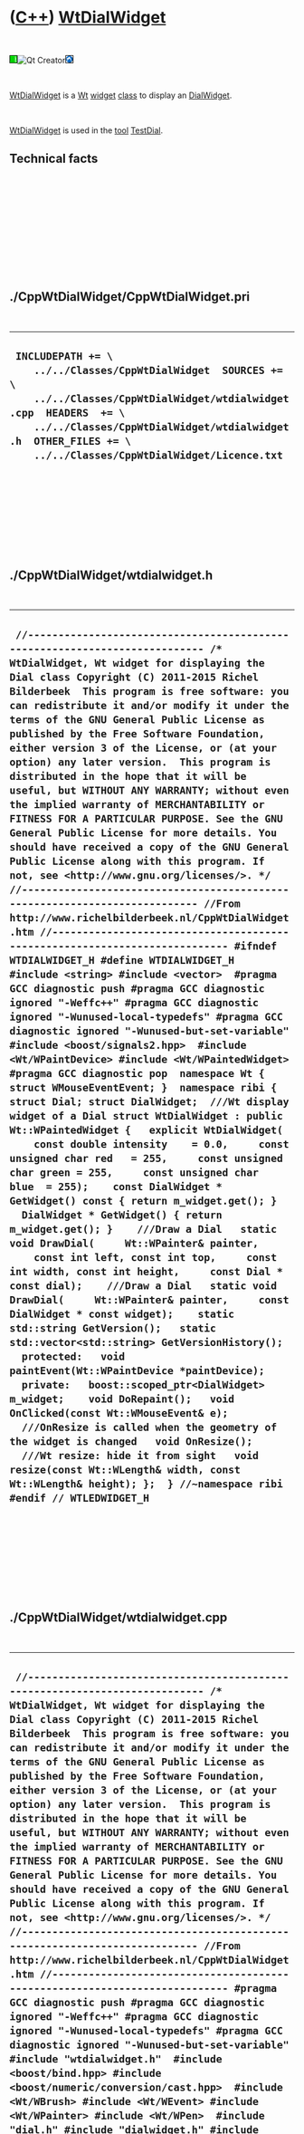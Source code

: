 
 

 

 

 

 

([C++](Cpp.md)) [WtDialWidget](CppWtDialWidget.md)
====================================================

 

![Wt](PicWt.png)![Qt
Creator](PicQtCreator.png)![Lubuntu](PicLubuntu.png)

 

[WtDialWidget](CppWtDialWidget.md) is a [Wt](CppWt.md)
[widget](CppWidget.md) [class](CppClass.md) to display an
[DialWidget](CppDialWidget.md).

 

[WtDialWidget](CppWtDialWidget.md) is used in the [tool](Tools.md)
[TestDial](ToolTestDial.md).

Technical facts
---------------

 

 

 

 

 

 

./CppWtDialWidget/CppWtDialWidget.pri
-------------------------------------

 

  --------------------------------------------------------------------------------------------------------------------------------------------------------------------------------------------------------------------------------------------------------
  ` INCLUDEPATH += \     ../../Classes/CppWtDialWidget  SOURCES += \     ../../Classes/CppWtDialWidget/wtdialwidget.cpp  HEADERS  += \     ../../Classes/CppWtDialWidget/wtdialwidget.h  OTHER_FILES += \     ../../Classes/CppWtDialWidget/Licence.txt`
  --------------------------------------------------------------------------------------------------------------------------------------------------------------------------------------------------------------------------------------------------------

 

 

 

 

 

./CppWtDialWidget/wtdialwidget.h
--------------------------------

 

  ------------------------------------------------------------------------------------------------------------------------------------------------------------------------------------------------------------------------------------------------------------------------------------------------------------------------------------------------------------------------------------------------------------------------------------------------------------------------------------------------------------------------------------------------------------------------------------------------------------------------------------------------------------------------------------------------------------------------------------------------------------------------------------------------------------------------------------------------------------------------------------------------------------------------------------------------------------------------------------------------------------------------------------------------------------------------------------------------------------------------------------------------------------------------------------------------------------------------------------------------------------------------------------------------------------------------------------------------------------------------------------------------------------------------------------------------------------------------------------------------------------------------------------------------------------------------------------------------------------------------------------------------------------------------------------------------------------------------------------------------------------------------------------------------------------------------------------------------------------------------------------------------------------------------------------------------------------------------------------------------------------------------------------------------------------------------------------------------------------------------------------------------------------------------------------------------------------------------------------------------------------------------------------------------------------------------------------------------------------------------------------------------------------------------------------------------------------------------------------------------------------------------------------------------------------------------------------------------------------------------------------------------------------------------------------------------------------------------------------------------------------------
  ` //--------------------------------------------------------------------------- /* WtDialWidget, Wt widget for displaying the Dial class Copyright (C) 2011-2015 Richel Bilderbeek  This program is free software: you can redistribute it and/or modify it under the terms of the GNU General Public License as published by the Free Software Foundation, either version 3 of the License, or (at your option) any later version.  This program is distributed in the hope that it will be useful, but WITHOUT ANY WARRANTY; without even the implied warranty of MERCHANTABILITY or FITNESS FOR A PARTICULAR PURPOSE. See the GNU General Public License for more details. You should have received a copy of the GNU General Public License along with this program. If not, see <http://www.gnu.org/licenses/>. */ //--------------------------------------------------------------------------- //From http://www.richelbilderbeek.nl/CppWtDialWidget.htm //--------------------------------------------------------------------------- #ifndef WTDIALWIDGET_H #define WTDIALWIDGET_H  #include <string> #include <vector>  #pragma GCC diagnostic push #pragma GCC diagnostic ignored "-Weffc++" #pragma GCC diagnostic ignored "-Wunused-local-typedefs" #pragma GCC diagnostic ignored "-Wunused-but-set-variable" #include <boost/signals2.hpp>  #include <Wt/WPaintDevice> #include <Wt/WPaintedWidget> #pragma GCC diagnostic pop  namespace Wt { struct WMouseEventEvent; }  namespace ribi {  struct Dial; struct DialWidget;  ///Wt display widget of a Dial struct WtDialWidget : public Wt::WPaintedWidget {   explicit WtDialWidget(     const double intensity    = 0.0,     const unsigned char red   = 255,     const unsigned char green = 255,     const unsigned char blue  = 255);    const DialWidget * GetWidget() const { return m_widget.get(); }    DialWidget * GetWidget() { return m_widget.get(); }    ///Draw a Dial   static void DrawDial(     Wt::WPainter& painter,     const int left, const int top,     const int width, const int height,     const Dial * const dial);    ///Draw a Dial   static void DrawDial(     Wt::WPainter& painter,     const DialWidget * const widget);    static std::string GetVersion();   static std::vector<std::string> GetVersionHistory();    protected:   void paintEvent(Wt::WPaintDevice *paintDevice);    private:   boost::scoped_ptr<DialWidget> m_widget;    void DoRepaint();   void OnClicked(const Wt::WMouseEvent& e);    ///OnResize is called when the geometry of the widget is changed   void OnResize();    ///Wt resize: hide it from sight   void resize(const Wt::WLength& width, const Wt::WLength& height); };  } //~namespace ribi  #endif // WTLEDWIDGET_H`
  ------------------------------------------------------------------------------------------------------------------------------------------------------------------------------------------------------------------------------------------------------------------------------------------------------------------------------------------------------------------------------------------------------------------------------------------------------------------------------------------------------------------------------------------------------------------------------------------------------------------------------------------------------------------------------------------------------------------------------------------------------------------------------------------------------------------------------------------------------------------------------------------------------------------------------------------------------------------------------------------------------------------------------------------------------------------------------------------------------------------------------------------------------------------------------------------------------------------------------------------------------------------------------------------------------------------------------------------------------------------------------------------------------------------------------------------------------------------------------------------------------------------------------------------------------------------------------------------------------------------------------------------------------------------------------------------------------------------------------------------------------------------------------------------------------------------------------------------------------------------------------------------------------------------------------------------------------------------------------------------------------------------------------------------------------------------------------------------------------------------------------------------------------------------------------------------------------------------------------------------------------------------------------------------------------------------------------------------------------------------------------------------------------------------------------------------------------------------------------------------------------------------------------------------------------------------------------------------------------------------------------------------------------------------------------------------------------------------------------------------------------------------

 

 

 

 

 

./CppWtDialWidget/wtdialwidget.cpp
----------------------------------

 

  -------------------------------------------------------------------------------------------------------------------------------------------------------------------------------------------------------------------------------------------------------------------------------------------------------------------------------------------------------------------------------------------------------------------------------------------------------------------------------------------------------------------------------------------------------------------------------------------------------------------------------------------------------------------------------------------------------------------------------------------------------------------------------------------------------------------------------------------------------------------------------------------------------------------------------------------------------------------------------------------------------------------------------------------------------------------------------------------------------------------------------------------------------------------------------------------------------------------------------------------------------------------------------------------------------------------------------------------------------------------------------------------------------------------------------------------------------------------------------------------------------------------------------------------------------------------------------------------------------------------------------------------------------------------------------------------------------------------------------------------------------------------------------------------------------------------------------------------------------------------------------------------------------------------------------------------------------------------------------------------------------------------------------------------------------------------------------------------------------------------------------------------------------------------------------------------------------------------------------------------------------------------------------------------------------------------------------------------------------------------------------------------------------------------------------------------------------------------------------------------------------------------------------------------------------------------------------------------------------------------------------------------------------------------------------------------------------------------------------------------------------------------------------------------------------------------------------------------------------------------------------------------------------------------------------------------------------------------------------------------------------------------------------------------------------------------------------------------------------------------------------------------------------------------------------------------------------------------------------------------------------------------------------------------------------------------------------------------------------------------------------------------------------------------------------------------------------------------------------------------------------------------------------------------------------------------------------------------------------------------------------------------------------------------------------------------------------------------------------------------------------------------------------------------------------------------------------------------------------------------------------------------------------------------------------------------------------------------------------------------------------------------------------------------------------------------------------------------------------------------------------------------------------------------------------------------------------------------------------------------------------------------------------------------------------------------------------------------------------------------------------------------------------------------------------------------------------------------------------------------------------------------------------------------------------------------------------------------------------------------------------------------------------------------------------------------------------------------------------------------------------------------------------------------------------------------------------------------------------------------------------------------------------------------------------------------------------------------------------------------------------------------------------
  ` //--------------------------------------------------------------------------- /* WtDialWidget, Wt widget for displaying the Dial class Copyright (C) 2011-2015 Richel Bilderbeek  This program is free software: you can redistribute it and/or modify it under the terms of the GNU General Public License as published by the Free Software Foundation, either version 3 of the License, or (at your option) any later version.  This program is distributed in the hope that it will be useful, but WITHOUT ANY WARRANTY; without even the implied warranty of MERCHANTABILITY or FITNESS FOR A PARTICULAR PURPOSE. See the GNU General Public License for more details. You should have received a copy of the GNU General Public License along with this program. If not, see <http://www.gnu.org/licenses/>. */ //--------------------------------------------------------------------------- //From http://www.richelbilderbeek.nl/CppWtDialWidget.htm //--------------------------------------------------------------------------- #pragma GCC diagnostic push #pragma GCC diagnostic ignored "-Weffc++" #pragma GCC diagnostic ignored "-Wunused-local-typedefs" #pragma GCC diagnostic ignored "-Wunused-but-set-variable" #include "wtdialwidget.h"  #include <boost/bind.hpp> #include <boost/numeric/conversion/cast.hpp>  #include <Wt/WBrush> #include <Wt/WEvent> #include <Wt/WPainter> #include <Wt/WPen>  #include "dial.h" #include "dialwidget.h" #include "geometry.h" #pragma GCC diagnostic pop  ribi::WtDialWidget::WtDialWidget(   const double intensity,   const unsigned char red,   const unsigned char green,   const unsigned char blue)   : m_widget(new DialWidget(intensity,red,green,blue)) {   assert(m_widget);    m_widget->GetDial()->m_signal_color_changed.connect(     boost::bind(       &ribi::WtDialWidget::DoRepaint,       this));    m_widget->GetDial()->m_signal_position_changed.connect(     boost::bind(       &ribi::WtDialWidget::DoRepaint,       this));    m_widget->m_signal_geometry_changed.connect(     boost::bind(       &ribi::WtDialWidget::OnResize,       this));    this->clicked().connect(this,&ribi::WtDialWidget::OnClicked);    m_widget->SetGeometry(0,0,32,32); }  void ribi::WtDialWidget::DoRepaint() {   this->update(); }  void ribi::WtDialWidget::DrawDial(   Wt::WPainter& painter,   const int left, const int top,   const int width, const int height,   const Dial * const dial) {   const double position = dial->GetPosition();    //Draw knob   {     Wt::WPen pen = painter.pen();     pen.setWidth(1);     pen.setColor(Wt::WColor(0,0,0));     painter.setPen(pen);   }    painter.setBrush(Wt::WColor(     dial->GetRed(),     dial->GetGreen(),     dial->GetBlue()));    painter.drawEllipse(left+1,top+1,width-2,height-2);    //Draw pointer   const int midx = width / 2;   const int midy = height / 2;   const double ray = static_cast<double>(std::min( midx, midy ));   const double two_pi = boost::math::constants::two_pi<double>();   const double angle = position * two_pi;   const int pointerX     = static_cast<int>( static_cast<double>(midx) + (std::sin(angle) * ray) );   const int pointerY     = static_cast<int>( static_cast<double>(midy) - (std::cos(angle) * ray) );    {     Wt::WPen pen = painter.pen();     pen.setWidth(4);     painter.setPen(pen);   }   painter.drawLine(left+midx,top+midy,left+pointerX,top+pointerY); }  void ribi::WtDialWidget::DrawDial(   Wt::WPainter& painter,   const DialWidget * const widget) {   DrawDial(     painter,     Geometry().GetLeft(widget->GetGeometry()),     Geometry().GetTop(widget->GetGeometry()),     Geometry().GetWidth(widget->GetGeometry()),     Geometry().GetHeight(widget->GetGeometry()),     widget->GetDial()   ); }  std::string ribi::WtDialWidget::GetVersion() {   return "3.2"; }  std::vector<std::string> ribi::WtDialWidget::GetVersionHistory() {   return {     "2011-04-10: version 1.0: initial version",     "2011-04-11: version 1.1: fixed #include guard, fixed initial date, made default dial white",     "2011-07-03: version 2.0: moved Dial its user interface logic to new class DialWidget",     "2011-08-07: Version 3.0: conformized architure for MysteryMachine",     "2011-08-31: Version 3.1: allow changing the dial its color",     "2014-04-23: Version 3.2: use of Boost.Geometry its rectangle class"   }; }  void ribi::WtDialWidget::OnClicked(const Wt::WMouseEvent& e) {   m_widget->Click(e.widget().x,e.widget().y); }  void ribi::WtDialWidget::OnResize() {   resize(     Geometry().GetWidth(m_widget->GetGeometry()),     Geometry().GetHeight(m_widget->GetGeometry())   ); }  void ribi::WtDialWidget::paintEvent(Wt::WPaintDevice *paintDevice) {   Wt::WPainter painter(paintDevice);   this->DrawDial(painter,m_widget.get()); }  void ribi::WtDialWidget::resize(const Wt::WLength& width, const Wt::WLength& height) {   Wt::WPaintedWidget::resize(width,height); }`
  -------------------------------------------------------------------------------------------------------------------------------------------------------------------------------------------------------------------------------------------------------------------------------------------------------------------------------------------------------------------------------------------------------------------------------------------------------------------------------------------------------------------------------------------------------------------------------------------------------------------------------------------------------------------------------------------------------------------------------------------------------------------------------------------------------------------------------------------------------------------------------------------------------------------------------------------------------------------------------------------------------------------------------------------------------------------------------------------------------------------------------------------------------------------------------------------------------------------------------------------------------------------------------------------------------------------------------------------------------------------------------------------------------------------------------------------------------------------------------------------------------------------------------------------------------------------------------------------------------------------------------------------------------------------------------------------------------------------------------------------------------------------------------------------------------------------------------------------------------------------------------------------------------------------------------------------------------------------------------------------------------------------------------------------------------------------------------------------------------------------------------------------------------------------------------------------------------------------------------------------------------------------------------------------------------------------------------------------------------------------------------------------------------------------------------------------------------------------------------------------------------------------------------------------------------------------------------------------------------------------------------------------------------------------------------------------------------------------------------------------------------------------------------------------------------------------------------------------------------------------------------------------------------------------------------------------------------------------------------------------------------------------------------------------------------------------------------------------------------------------------------------------------------------------------------------------------------------------------------------------------------------------------------------------------------------------------------------------------------------------------------------------------------------------------------------------------------------------------------------------------------------------------------------------------------------------------------------------------------------------------------------------------------------------------------------------------------------------------------------------------------------------------------------------------------------------------------------------------------------------------------------------------------------------------------------------------------------------------------------------------------------------------------------------------------------------------------------------------------------------------------------------------------------------------------------------------------------------------------------------------------------------------------------------------------------------------------------------------------------------------------------------------------------------------------------------------------------------------------------------------------------------------------------------------------------------------------------------------------------------------------------------------------------------------------------------------------------------------------------------------------------------------------------------------------------------------------------------------------------------------------------------------------------------------------------------------------------------------------------------------------------------------------

 

 

 

 

 

 

